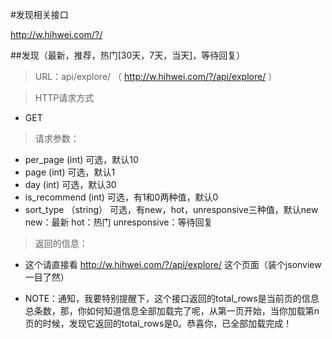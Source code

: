 #发现相关接口

http://w.hihwei.com/?/

##发现（最新，推荐，热门[30天，7天，当天]，等待回复）

> URL：api/explore/   （ http://w.hihwei.com/?/api/explore/ ）

> HTTP请求方式

- GET

> 请求参数：

- per_page (int)  可选，默认10
- page (int)  可选，默认1
- day (int)  可选，默认30
- is_recommend (int)  可选，有1和0两种值，默认0 
- sort_type （string） 可选，有new，hot，unresponsive三种值，默认new    new：最新  hot：热门  unresponsive：等待回复

> 返回的信息：

- 这个请直接看 http://w.hihwei.com/?/api/explore/ 这个页面（装个jsonview一目了然）

- NOTE：通知，我要特别提醒下，这个接口返回的total_rows是当前页的信息总条数，那，你如何知道信息全部加载完了呢，从第一页开始，当你加载第n页的时候，发现它返回的total_rows是0。恭喜你，已全部加载完成！

